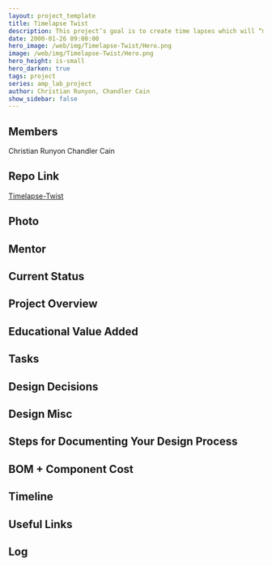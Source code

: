 ```yaml
---
layout: project_template
title: Timelapse Twist
description: This project’s goal is to create time lapses which will “move” by slowly rotating the camera around two axes, up-down and left-right, using motors.
date: 2000-01-26 09:00:00
hero_image: /web/img/Timelapse-Twist/Hero.png
image: /web/img/Timelapse-Twist/Hero.png
hero_height: is-small
hero_darken: true
tags: project
series: amp_lab_project
author: Christian Runyon, Chandler Cain
show_sidebar: false
---
```




## Members
Christian Runyon
Chandler Cain

## Repo Link
<a class="button is-link" href="https://github.com/Amp-Lab-at-VT/Timelapse-Twist" >Timelapse-Twist</a>

## Photo

## Mentor

## Current Status

## Project Overview


## Educational Value Added


## Tasks

## Design Decisions

## Design Misc

## Steps for Documenting Your Design Process

## BOM + Component Cost

## Timeline

## Useful Links

## Log
            